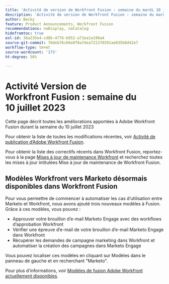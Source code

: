 ```yaml
---
title: 'Activité de version de Workfront Fusion : semaine du mardi 10 juillet 2023'
description: 'Activité de version de Workfront Fusion : semaine du mardi 10 juillet 2023'
author: Becky
feature: Product Announcements, Workfront Fusion
recommendations: noDisplay, noCatalog
hidefromtoc: true
exl-id: 3ba235e4-cd8b-4776-b952-a71ea1a190a4
source-git-commit: 76deb76c66e8f8a7dea721378591ae035b8d42e7
workflow-type: tm+mt
source-wordcount: '173'
ht-degree: 56%

---
```


# Activité Version de Workfront Fusion : semaine du 10 juillet 2023

Cette page décrit toutes les améliorations apportées à Adobe Workfront Fusion durant la semaine du 10 juillet 2023

Pour obtenir la liste de toutes les modifications récentes, voir [Activité de publication d’Adobe Workfront Fusion](../../../product-announcements/product-releases/fusion-release-activity/fusion-release-activity.md).

Pour obtenir la liste des correctifs récents dans Workfront Fusion, reportez-vous à la page [Mises à jour de maintenance Workfront](https://experienceleague.adobe.com/docs/workfront-known-issues/releases/current-updates.html?lang=fr) et recherchez toutes les mises à jour intitulées Mise à jour de maintenance de Workfront Fusion.

## Modèles Workfront vers Marketo désormais disponibles dans Workfront Fusion

Pour vous permettre de commencer à automatiser les cas d’utilisation entre Marketo et Workfront, nous avons ajouté trois nouveaux modèles à Fusion. Grâce à ces modèles, vous pouvez :

* Approuver votre brouillon d’e-mail Marketo Engage avec des workflows d’approbation Workfront
* Vérifier une épreuve d’e-mail de votre brouillon d’e-mail Marketo Engage dans Workfront
* Récupérer les demandes de campagne marketing dans Workfront et automatiser la création des campagnes dans Marketo Engage

Vous pouvez localiser ces modèles en cliquant sur Modèles dans le panneau de gauche et en recherchant &quot;Marketo&quot;.

Pour plus d’informations, voir [Modèles de fusion Adobe Workfront actuellement disponibles](/help/quicksilver/workfront-fusion/scenarios/templates/currently-available-fusion-templates.md#workfront-marketo-templates).
